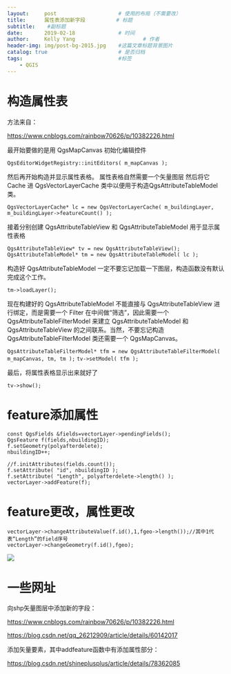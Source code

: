 ```yaml
---
layout:     post                    # 使用的布局（不需要改）
title:      属性表添加新字段          # 标题 
subtitle:    #副标题
date:       2019-02-18              # 时间
author:     Kelly Yang                      # 作者
header-img: img/post-bg-2015.jpg    #这篇文章标题背景图片
catalog: true                       # 是否归档
tags:                               #标签
    - QGIS
---
```

# 构造属性表

方法来自：

https://www.cnblogs.com/rainbow70626/p/10382226.html

最开始要做的是用 QgsMapCanvas 初始化编辑控件

`QgsEditorWidgetRegistry::initEditors( m_mapCanvas );`

然后再开始构造并显示属性表格。
属性表格自然需要一个矢量图层
然后将它 Cache 进 QgsVectorLayerCache 类中以便用于构造QgsAttributeTableModel类。

`QgsVectorLayerCache* lc = new QgsVectorLayerCache( m_buildingLayer, m_buildingLayer->featureCount() );`

接着分别创建 QgsAttributeTableView 和 QgsAttributeTableModel 用于显示属性表格

`QgsAttributeTableView* tv = new QgsAttributeTableView();`
`QgsAttributeTableModel* tm = new QgsAttributeTableModel( lc );`

构造好 QgsAttributeTableModel 一定不要忘记加载一下图层，构造函数没有默认完成这个工作。

`tm->loadLayer();`

现在构建好的 QgsAttributeTableModel 不能直接与 QgsAttributeTableView 进行绑定，而是需要一个 Filter 在中间做“筛选”，因此需要一个 QgsAttributeTableFilterModel 来建立 QgsAttributeTableModel 和 QgsAttributeTableView 的之间联系。当然，不要忘记构造 QgsAttributeTableFilterModel 类还需要一个 QgsMapCanvas。

`QgsAttributeTableFilterModel* tfm = new QgsAttributeTableFilterModel( m_mapCanvas, tm, tm );`
`tv->setModel( tfm );`

最后，将属性表格显示出来就好了

`tv->show();`

# feature添加属性

	const QgsFields &fields=vectorLayer->pendingFields();
	QgsFeature f(fields,nbuildingID);
	f.setGeometry(polyafterdelete);
	nbuildingID++;
	
	//f.initAttributes(fields.count());
	f.setAttribute( "id", nbuildingID );
	f.setAttribute( "Length", polyafterdelete->length() );
	vectorLayer->addFeature(f);

# feature更改，属性更改

	vectorLayer->changeAttributeValue(f.id(),1,fgeo->length());//其中1代表“Length”的field序号
	vectorLayer->changeGeometry(f.id(),fgeo);

![](https://i.imgur.com/68js3MA.png)

# 一些网址

向shp矢量图层中添加新的字段：

https://www.cnblogs.com/rainbow70626/p/10382226.html

https://blog.csdn.net/qq_26212909/article/details/60142017

添加矢量要素，其中addfeature函数中有添加属性部分：

https://blog.csdn.net/shineplusplus/article/details/78362085